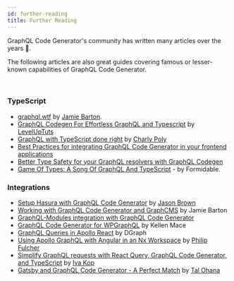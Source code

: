 ```yaml
---
id: further-reading
title: Further Reading
---
```


GraphQL Code Generator's community has written many articles over the years 🚀.

The following articles are also great guides covering famous or lesser-known capabilities of GraphQL Code Generator.

<br />

### TypeScript

- [graphql.wtf](https://graphql.wtf/) by [Jamie Barton](https://twitter.com/notrab).
- [GraphQL Codegen For Effortless GraphQL and Typescript](https://www.youtube.com/watch?v=CtcjrPCwojQ) by [LevelUpTuts](https://leveluptutorials.com/)
- [GraphQL with TypeScript done right](https://the-guild.dev/blog/graphql-with-typescript-done-right) by [Charly Poly](https://charlypoly.com/)
- [Best Practices for integrating GraphQL Code Generator in your frontend applications](https://the-guild.dev/blog/graphql-codegen-best-practices)
- [Better Type Safety for your GraphQL resolvers with GraphQL Codegen](https://the-guild.dev/blog/better-type-safety-for-resolvers-with-graphql-codegen)
- [Game Of Types: A Song Of GraphQL And TypeScript](https://formidable.com/blog/2019/strong-typing) - by Formidable.

### Integrations

- [Setup Hasura with GraphQL Code Generator](https://codedaily.io/tutorials/Setup-Hasura-with-GraphQL-Code-Generator) by [Jason Brown](https://twitter.com/browniefed)
- [Working with GraphQL Code Generator and GraphCMS](https://graphcms.com/blog/working-with-graphql-code-generator-and-graphcms) by
Jamie Barton
- [GraphQL-Modules integration with GraphQL Code Generator](https://www.graphql-modules.com/docs/legacy/recipes/graphql-code-generator/)
- [GraphQL Code Generator for WPGraphQL](https://developers.wpengine.com/blog/graphql-code-generator-for-wpgraphql) by Kellen Mace
- [GraphQL Queries in Apollo React](https://dgraph.io/learn/courses/messageboardapp/react/develop/react/graphql-queries/) by DGraph
- [Using Apollo GraphQL with Angular in an Nx Workspace](https://blog.nrwl.io/using-apollo-graphql-with-angular-in-an-nx-workspace-9ad0155c1914?gi=603641d4b51a) by [Philip Fulcher](https://medium.com/@philipjfulcher?source=post_page-----9ad0155c1914-----------------------------------)
- [Simplify GraphQL requests with React Query, GraphQL Code Generator, and TypeScript](https://blog.logrocket.com/making-graphql-requests-easy-with-react-typescript-and-react-query/) by [Iva Kop](https://blog.logrocket.com/author/ivakop/)
- [Gatsby and GraphQL Code Generator - A Perfect Match](https://talohana.com/blog/gatsby-graphql-code-generator) by [Tal Ohana](https://talohana.com)
